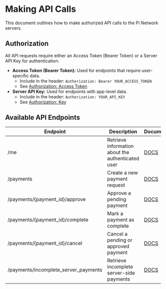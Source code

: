 # Making API Calls

This document outlines how to make authorized API calls to the Pi Network servers.

## Authorization

All API requests require either an Access Token (Bearer Token) or a Server API Key for authentication.

* **Access Token (Bearer Token):** Used for endpoints that require user-specific data. 
   * Include in the header: `Authorization: Bearer YOUR_ACCESS_TOKEN`
   * See [Authorization: Access Token](authorization/AccessToken.md) 
* **Server API Key:** Used for endpoints with app-level data.
   * Include in the header: `Authorization: YOUR_API_KEY`
   * See [Authorization: Key](authorization/Key.md)

## Available API Endpoints

| Endpoint                                 | Description                                    | Documentation                                      | 
|------------------------------------------|------------------------------------------------|----------------------------------------------------|
| /me                                      | Retrieve information about the authenticated user  | [DOCS](pioneers/me.md)                             |
| /payments                                | Create a new payment request                   | [DOCS](payments/payments.md)                       |
| /payments/{payment_id}/approve           | Approve a pending payment                      | [DOCS](payments/payments_approve.md)               |
| /payments/{payment_id}/complete          | Mark a payment as complete                     | [DOCS](payments/payments_complete.md)              |
| /payments/{payment_id}/cancel            | Cancel a pending or approved payment           | [DOCS](payments/payments_cancel.md)                |
| /payments/incomplete_server_payments     | Retrieve incomplete server-side payments       | [DOCS](payments/payments_incomplete.md)            |
